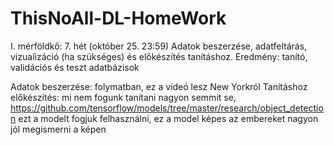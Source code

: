 # ThisNoAll-DL-HomeWork

I. mérföldkő: 7. hét (október 25. 23:59)
Adatok beszerzése, adatfeltárás, vizualizáció (ha szükséges) és előkészítés tanításhoz.
Eredmény: tanító, validációs és teszt adatbázisok

Adatok beszerzése: folymatban, ez a videó lesz New Yorkról
Tanításhoz előkészítés: mi nem fogunk tanítani nagyon semmit se,
                        https://github.com/tensorflow/models/tree/master/research/object_detection
                        ezt a modelt fogjuk felhasználni, ez a model képes az embereket nagyon jól megismerni a képen
                        

